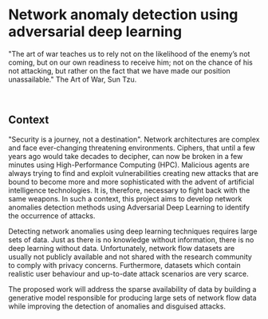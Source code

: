 # Network anomaly detection using adversarial deep learning

"The art of war teaches us to rely not on the likelihood of the enemy’s not coming, but on our own readiness to receive him; not on the chance of his not attacking, but rather on the fact that we have made our position unassailable." The Art of War, Sun Tzu.

<br >

## Context
   
"Security is a journey, not a destination". Network architectures are complex and face ever-changing threatening environments. Ciphers, that until a few years ago would take decades to decipher, can now be broken in a few minutes using High-Performance Computing (HPC).
Malicious agents are always trying to find and exploit vulnerabilities creating new attacks that are bound to become more and more sophisticated with the advent of artificial intelligence technologies. 
It is, therefore, necessary to fight back with the same weapons. In such a context, this project aims to develop network anomalies detection methods using Adversarial Deep Learning to identify the occurrence of attacks.
	
Detecting network anomalies using deep learning techniques requires large sets of data. Just as there is no knowledge without information, there is no deep learning without data. Unfortunately, network flow datasets are usually not publicly available and not shared with the research community to comply with privacy concerns. Furthermore,  datasets which contain realistic user behaviour and up-to-date attack scenarios are very scarce.

The proposed work will address the sparse availability of data by building a generative model responsible for producing large sets of network flow data while improving the detection of anomalies and disguised attacks.